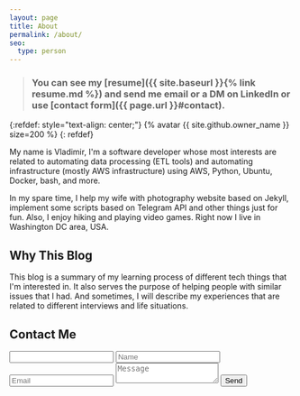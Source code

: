 ```yaml
---
layout: page
title: About
permalink: /about/
seo:
  type: person
---
```


> ### You can see my [resume]({{ site.baseurl }}{% link resume.md %}) and send me email or a DM on LinkedIn or use [contact form]({{ page.url }}#contact).

{:refdef: style="text-align: center;"}
{% avatar {{ site.github.owner_name }} size=200 %}
{: refdef}

My name is Vladimir, I'm a software developer whose most interests are related to automating data processing (ETL tools) and automating infrastructure (mostly AWS infrastructure) using AWS, Python, Ubuntu, Docker, bash, and more. 

In my spare time, I help my wife with photography website based on Jekyll, implement some scripts based on Telegram API and other things just for fun. Also, I enjoy hiking and playing video games. Right now I live in Washington DC area, USA.

## Why This Blog

This blog is a summary of my learning process of different tech things that I'm interested in. It also serves the purpose of helping people with similar issues that I had. 
And sometimes, I will describe my experiences that are related to different interviews and life situations.

## Contact Me
<form id="contact" class="gform contact-form" action="https://script.google.com/macros/s/AKfycbyGpb8FslwEaO4_6by0ZmEI1_-Gr6lD9qXfQby9ZHN4EQgB1Vs/exec" method="POST">
  <div class="form-elements">
    <input id="honeypot" type="text" name="honeypot" value="" />
    <input type="text" name="name" placeholder="Name" maxlength="50" required>
    <input type="email" name="email" placeholder="Email" maxlength="254" required>
    <textarea name="body" placeholder="Message" maxlength="400" required></textarea>
    <input class="btn cf" type="submit" value="Send">
  </div>
  <div class="thankyou_message" style="display:none;">
    <h2><em>Thanks</em> for contacting me!
      I will get back to you soon!</h2>
  </div>
</form>
<script data-cfasync="false" type="text/javascript" src="{{ '/assets/vendor/form-submission-handler.js' | relative_url  }}"></script>